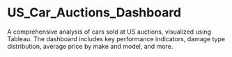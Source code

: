 # US_Car_Auctions_Dashboard
A comprehensive analysis of cars sold at US auctions, visualized using Tableau. The dashboard includes key performance indicators, damage type distribution, average price by make and model, and more.
